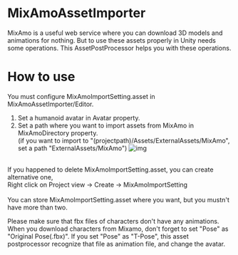 # MixAmoAssetImporter
MixAmo is a useful web service where you can download 3D models and animations for nothing.
But to use these assets properly in Unity needs some operations.
This AssetPostProcessor helps you with these operations.


# How to use
You must configure MixAmoImportSetting.asset in MixAmoAssetImporter/Editor.
1. Set a humanoid avatar in Avatar property.
2. Set a path where you want to import assets from MixAmo in MixAmoDirectory property.<br>
   (if you want to import to "(projectpath)/Assets/ExternalAssets/MixAmo", set a path "ExternalAssets/MixAmo")
![img](https://i.imgur.com/HC5cak1.png)

<br>
If you happened to delete MixAmoImportSetting.asset, you can create alternative one,<br>
Right click on Project view → Create → MixAmoImportSetting
<br><br>
You can store MixAmoImportSetting.asset where you want, but you mustn't have more than two.

Please make sure that fbx files of characters don't have any animations.
When you download characters from Mixamo, don't forget to set "Pose" as "Original Pose(.fbx)".
If you set "Pose" as "T-Pose", this asset postprocessor recognize that file as animation file, and change the avatar.
